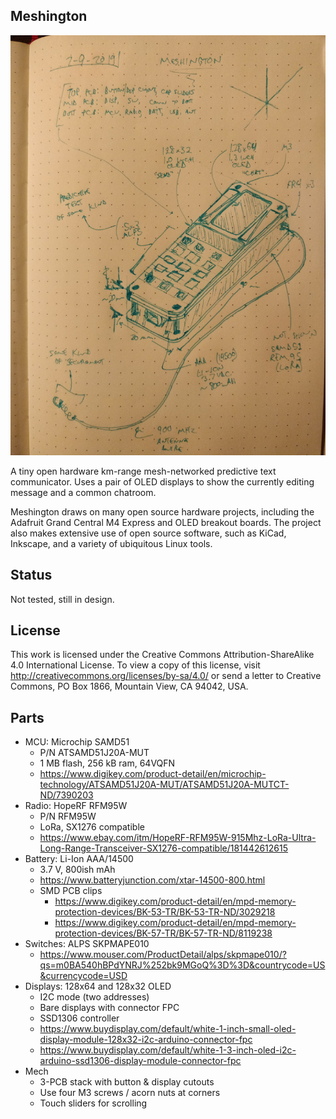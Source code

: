 ## Meshington
![Meshington sketch](/img/sketch.jpg)

A tiny open hardware km-range mesh-networked predictive text communicator. Uses a pair of OLED displays to show the currently editing message and a common chatroom.

Meshington draws on many open source hardware projects, including the Adafruit Grand Central M4 Express and OLED breakout boards. The project also makes extensive use of open source software, such as KiCad, Inkscape, and a variety of ubiquitous Linux tools.

## Status
Not tested, still in design.

## License
This work is licensed under the Creative Commons Attribution-ShareAlike 4.0 International License. To view a copy of this license, visit http://creativecommons.org/licenses/by-sa/4.0/ or send a letter to Creative Commons, PO Box 1866, Mountain View, CA 94042, USA.

## Parts
- MCU: Microchip SAMD51
  - P/N ATSAMD51J20A-MUT
  - 1 MB flash, 256 kB ram, 64VQFN
  - https://www.digikey.com/product-detail/en/microchip-technology/ATSAMD51J20A-MUT/ATSAMD51J20A-MUTCT-ND/7390203
- Radio: HopeRF RFM95W
  - P/N RFM95W
  - LoRa, SX1276 compatible
  - https://www.ebay.com/itm/HopeRF-RFM95W-915Mhz-LoRa-Ultra-Long-Range-Transceiver-SX1276-compatible/181442612615
- Battery: Li-Ion AAA/14500
  - 3.7 V, 800ish mAh
  - https://www.batteryjunction.com/xtar-14500-800.html
  - SMD PCB clips
    - https://www.digikey.com/product-detail/en/mpd-memory-protection-devices/BK-53-TR/BK-53-TR-ND/3029218
    - https://www.digikey.com/product-detail/en/mpd-memory-protection-devices/BK-57-TR/BK-57-TR-ND/8119238
- Switches: ALPS SKPMAPE010
  - https://www.mouser.com/ProductDetail/alps/skpmape010/?qs=m0BA540hBPdYNRJ%252bk9MGoQ%3D%3D&countrycode=US&currencycode=USD
- Displays: 128x64 and 128x32 OLED
  - I2C mode (two addresses)
  - Bare displays with connector FPC
  - SSD1306 controller
  - https://www.buydisplay.com/default/white-1-inch-small-oled-display-module-128x32-i2c-arduino-connector-fpc
  - https://www.buydisplay.com/default/white-1-3-inch-oled-i2c-arduino-ssd1306-display-module-connector-fpc
- Mech
  - 3-PCB stack with button & display cutouts
  - Use four M3 screws / acorn nuts at corners
  - Touch sliders for scrolling
